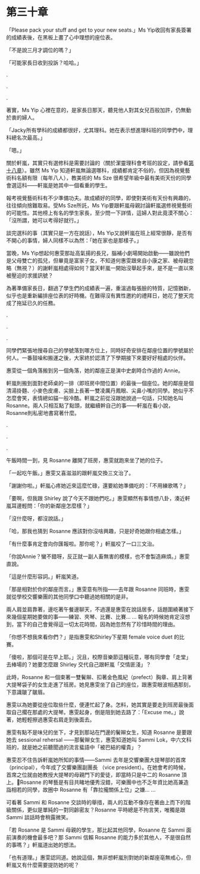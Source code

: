 # 第三十章

「Please pack your stuff and get to your new seats.」Ms Yip收回有家長簽署的成績表後，在黑板上畫了心中理想的座位表。

「不是說三月才調位的嗎？」

「可能家長日收到投訴？哈哈。」

.

.

.

著實，Ms Yip 心裡在意的，是家長日那天，聽見他人對其女兒百般加許，仍無動於衷的婦人。

「Jacky所有學科的成績都很好，尤其理科。她在表示想進理科班的同學們中，理科總名次最高。」

「嗯。」

關於軒嵐，其實只有選修科是需要討論的（關於潔靈理科會考班的設定，請參看[第十八章](ch18.md)）。雖然 Ms Yip 知道軒嵐無論選哪科，成績都肯定不俗的，但因為視覺藝術科名額有限（每年八人），教美術的 Ms Sze 很希望年級中最有美術天份的同學會選這科——軒嵐是她其中一個看重的學生。

報考視覺藝術科有不少準備功夫。故成績好的同學，即使對美術有天份有興趣的，往往傾向捨難取易。受Ms Sze所託，Ms Yip要跟軒嵐母親討論軒嵐選修視覺藝術的可能性。其他榜上有名的學生家長，至少問一下詳情，這婦人對此竟漠不關心：「沒所謂，她可以考得好就行。」

談完選科的事（其實只是一方在說話），Ms Yip又說軒嵐在班上經常很靜，是否有不開心的事情，婦人同樣不以為然：「她在家也是那樣子。」

當晚，Ms Yip想起何惠雯那趾高氣揚的長兄，腦補小劇場開始啟動——雖說他們是父母雙亡的孤兒，但畢竟是富家子女，不知道何惠雯跟來自小康之家、被母親忽略（無視？）的謝軒嵐相處得如何？當天軒嵐一開始沒舉起手來，是不是一直以來被壓迫的求援訊號？

為著準備家長日，翻過了學生們的成績表一遍，重溫過每張臉的特質，記憶猶新，似乎也是重新編排座位表的好時機。在難得沒有異性邀約的禮拜日，她花了整天完成了拖延已久的任務。

.

.

.

同學們緊張地搜尋自己的學號落到哪方位上，同時好奇安排在鄰座位置的學號屬於何人。一番鼓噪和搬運之後，大家終於認清了下學期接下來要好好相處的伙伴。

惠雯從一個角落搬到另一個角落，她的鄰座正是演中史劇時合作過的 Annie。

軒嵐則搬到面對老師桌的一排（即班房中間位置）的最後一個座位。她的鄰座是個清湯掛麵、小麥色皮膚、尖臉上長著一雙凌厲丹鳳眼、尖鼻小嘴的同學。她似乎不怎麼會笑，表情總如貓一般冷酷。軒嵐之前從沒跟她說過一句話，只知她名叫Rosanne。兩人只相互點了點頭，就繼續幹自己的事——軒嵐在看小說，Rosanne則私密地書寫著什麼。

.

.

.

午飯時間一到，見 Rosanne 離開了班房，惠雯就跑來坐了她的位子。

「一起吃午飯。」惠雯又喜滋滋的跟軒嵐交換三文治了。

「謝謝你啦。」軒嵐心疼她近來這麼忙碌，還要給她準備吃的：「不用練歌嗎？」

「要啊，但我跟 Shirley 說了今天不跟她們吃。」惠雯顯然有事情想八卦，湊近軒嵐耳邊輕問：「你的新鄰座怎麼樣？」

「沒什麼呀，都沒說話。」

「哈，那我也猜到 Rosanne 應該對你沒啥興趣，只是好奇她跟你相處怎樣。」

「有什麼事肯定會向你匯報啦。那你呢？」軒嵐咬了一口三文治。

「你說Annie？蠻不錯呀，反正就一副人畜無害的模樣，也不會製造麻煩。」惠雯直說。

「這是什麼形容詞。」軒嵐笑道。

「那是相對於你的鄰座而言。」惠雯意有所指——去年跟 Rosanne 同班時，惠雯就從學校交響樂團的其他同學口中聽過她相關的是非。

兩人肩並肩靠著，邊吃著午餐邊聊天，不過還是惠雯在說話居多，話題圍繞著接下來幾個星期她要做的事——練習、夾琴、比賽、比賽... ... 報名的時候她肯定沒想到，當下的自己會覺得這一切太花時間，因為她忽然有了珍惜時間的理由。

「你想不想我來看你們？」是指惠雯和Shirley下星期 female voice duet 的比賽。

「傻啦，那個可是在早上耶。」況且，校際音樂節這種玩意，哪有同學會「走堂」去棒場的？她要怎麼跟 Shirley 交代自己跟軒嵐「交情匪淺」？

此時，Rosanne 和一個束著一雙鬢辮、扣著金色風紀（prefect）胸章、肩上背著大提琴袋子的女生走進了班房。她見惠雯坐了自己的座位，跟惠雯眼波相遇那刻，下意識皺了皺眉。

惠雯以為她要從座位取些什麼，便連忙起了身。怎料，她其實是要走到班房最後面取自己擱在那處的大提琴。惠雯起身，倒是阻到她去路了：「Excuse me。」說著，她輕輕擦過惠雯右肩走到後面去。

惠雯有點不是味兒的坐下，才見到那站在門邊的鬢辮女生，知道 Rosanne 是要跟她去 sessional rehersal ——那鬢辮女生，惠雯知道她叫 Sammi Lok，中六文科班的，就是她之前聽聞過的流言蜚語中「被巴結的權貴」？

惠雯忍不住告訴軒嵐她所知的事情——Sammi 去年是交響樂團大提琴部的首席（principal），今年成了交響樂團副團長 （vice president）。在她會考的時候，首席之位就由她教授大提琴的母親門下的愛徒，即當時只是中二的 Rosanne 頂上。Rosanne 的琴藝是有目共睹地優秀沒錯，可樂團中也不乏年資比她高兼造詣相若的同學，故圈中 Rosanne 有「靠拉攏關係上位」之嫌... ...

可看著 Sammi 和 Rosanne 交談時的舉措，兩人的互動不像存在著由上而下的階級關係，更似是單純的一對同齡密友？Rosanne 平時總是不拘言笑，唯獨是跟 Sammi 談話時會稍露微笑。

「若 Rosanne 是 Sammi 母親的學生，那比起其他同學，Rosanne 在 Sammi 面前演奏的機會最多吧？那 Sammi 信賴 Rosanne 的能力多於其他人，不是很自然的事嗎？」軒嵐道出她的想法。

「也有道理。」惠雯認同道。她說這個，無非想軒嵐別對她的新鄰座亳無戒心，但軒嵐又有什麼需要提防她的呢？

